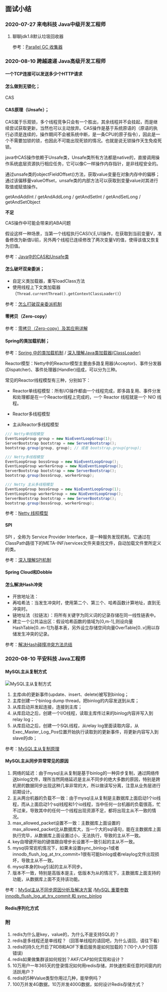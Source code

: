 ## 面试小结

### 2020-07-27 来电科技 Java中级开发工程师

1. 聊聊jdk1.8默认垃圾回收器

   参考：[Parallel GC 收集器](https://www.jianshu.com/p/e91e3f55a3d5)



### 2020-08-10  跨越速递 Java高级开发工程师

#### 一个TCP连接可以发送多少个HTTP请求



#### 怎么做到无锁化；

CAS

#### CAS原理（Unsafe）；

CAS属于乐观锁，多个线程竞争只会有一个胜出，其余线程并不会挂起，而是继续尝试获取更新，当然也可以主动放弃。CAS操作是基于系统原语的（原语的执行必须是连续的，操作期间不会被系统中断，是一条CPU的原子指令），因此是一个不需要加锁的锁，也因此不可能出现死锁的情况。也就是说无锁操作天生免疫死锁。

java中CAS操作依赖于Unsafe类，Unsafe类所有方法都是native的，直接调用操作系统底层资源执行相应任务，它可以像C一样操作内存指针，是非线程安全的。

通过unsafe类的objectFieldOffset()方法，获取value变量在对象内存中的偏移；通过该偏移量valueOffset，unsafe类的内部方法可以获取到变量value对其进行取值或赋值操作。

getAndAddInt / getAndAddLong / getAndSetInt / getAndSetLong / getAndSetObject

**不足**

CAS操作中可能会带来的ABA问题

假设这样一种场景，当第一个线程执行CAS(V,E,U)操作，在获取到当前变量V，准备修改为新值U前，另外两个线程已连续修改了两次变量V的值，使得该值又恢复为旧值。

参考：[Java中的CAS和Unsafe类](https://www.jianshu.com/p/df0585b61773)

#### 怎么破坏双亲委派；

- 自定义类加载器，重写loadClass方法
- 使用线程上下文类加载器（`Thread.currentThread().getContextClassLoader()`）

参考：[怎么打破双亲委派机制](https://blog.csdn.net/xiaobao5214/article/details/81674215)

#### 零拷贝（Zero-copy）

参考：[零拷贝（Zero-copy）及其应用详解](https://www.jianshu.com/p/193cae9cbf07)

#### Spring的类加载机制；

参考：[Spring 中的类加载机制](https://www.cnblogs.com/binarylei/p/10312531.html) / [深入理解Java类加载器(ClassLoader)](https://www.cnblogs.com/mybatis/p/9396135.html)

Reactor模型：Netty中的Reactor模型主要由多路复用器(Acceptor)、事件分发器(Dispatcher)、事件处理器(Handler)组成，可以分为三种。

常见的Reactor线程模型有三种，分别如下：

- Reactor单线程模型：所有I/O操作都由一个线程完成，即多路复用、事件分发和处理都是在一个Reactor线程上完成的，一个 Reactor 线程就是一个 NIO 线程。

- Reactor多线程模型

- 主从Reactor多线程模型

```java
/// Netty单线程模型
EventLoopGroup group = new NioEventLoopGroup(1);
ServerBootstrap bootstrap = new ServerBootstrap();
bootstrap.group(group, group); // 或者 bootstrap.group(group);

/// Netty多线程模型
EventLoopGroup bossGroup = new NioEventLoopGroup();
EventLoopGroup workerGroup = new NioEventLoopGroup();
ServerBootstrap bootstrap = new ServerBootstrap();
bootstrap.group(bossGroup, workerGroup);

/// Netty 主从多线程模型
EventLoopGroup bossGroup = new NioEventLoopGroup(1);
EventLoopGroup workerGroup = new NioEventLoopGroup();
ServerBootstrap bootstrap = new ServerBootstrap();
bootstrap.group(bossGroup, workerGroup);
```
参考：[Netty 线程模型](https://www.jianshu.com/p/6ae30cf5ae9e)

#### SPI

SPI ，全称为 Service Provider Interface，是一种服务发现机制。它通过在ClassPath路径下的META-INF/services文件夹查找文件，自动加载文件里所定义的类。

参考：[深入理解SPI机制](https://www.jianshu.com/p/3a3edbcd8f24)

#### Spring Cloud和Dobble

#### 怎么解决Hash冲突

- 开放地址法：
- 再哈希法：当发生冲突时，使用第二个、第三个、哈希函数计算地址，直到无冲突时。
- 链地址法（拉链法）：将所有关键字为同义词的记录存储在同一线性链表中。
- 建立一个公共溢出区：假设哈希函数的值域为[0,m-1],则设向量HashTable[0..m-1]为基本表，另外设立存储空间向量OverTable[0..v]用以存储发生冲突的记录。

参考：[解决Hash碰撞冲突方法总结](https://blog.csdn.net/zeb_perfect/article/details/52574915)



### 2020-08-10 平安科技 Java工程师

#### MySQL主从复制方式

![MySQL主从复制方式](http://images.cdn.gramess.com/md/20200810/208133a138d837d900381262.png)

1. 主库db的更新事件(update、insert、delete)被写到binlog；
2. 主库创建一个binlog dump thread，把binlog的内容发送到从库；
3. 从库启动并发起连接，连接到主库；
4. 从库启动之后，创建一个I/O线程，读取主库传过来的binlog内容并写入到relay log；
5. 从库启动之后，创建一个SQL线程，从relay log里面读取内容，从Exec_Master_Log_Pos位置开始执行读取到的更新事件，将更新内容写入到slave的db；

参考：[MySQL主从复制原理](https://blog.csdn.net/zai_xia/article/details/90379016)

#### MySQL主从同步异常常见的原因

1. 网络的延迟：由于mysql主从复制是基于binlog的一种异步复制，通过网络传送binlog文件，理所当然网络延迟是主从不同步的绝大多数的原因，特别是跨机房的数据同步出现这种几率非常的大，所以做读写分离，注意从业务层进行前期设计。
2. 主从两台机器的负载不一致：由于mysql主从复制是主数据库上面启动1个io线程，而从上面启动1个sql线程和1个io线程，当中任何一台机器的负载很高，忙不过来，导致其中的任何一个线程出现资源不足，都将出现主从不一致的情况。
3. max_allowed_packet设置不一致：主数据库上面设置的max_allowed_packet比从数据库大，当一个大的sql语句，能在主数据库上面执行完毕，从数据库上面设置过小，无法执行，导致的主从不一致。
4. key自增键开始的键值跟自增步长设置不一致引起的主从不一致。
5. mysql异常宕机情况下，如果未设置sync_binlog=1或者innodb_flush_log_at_trx_commit=1很有可能binlog或者relaylog文件出现损坏，导致主从不一致。
6. mysql本身的bug引起的主从不同步。
7. 版本不一致，特别是高版本是主，低版本为从的情况下，主数据库上面支持的功能，从数据库上面不支持该功能。

参考：[MySql主从不同步原因分析及解决方案](https://www.jianshu.com/p/081e49d41c89) /[MySQL 重要参数 innodb_flush_log_at_trx_commit 和 sync_binlog](https://www.cnblogs.com/klvchen/p/10861850.html)

#### Redis序列化方式







### 附

1. redis为什么是key，value的，为什么不是支持SQL的？
2. redis是多线程还是单线程？（回答单线程的请回吧，为什么请回，请往下看）
3. redis的持久化开启了RDB和AOF下重启服务是如何加载的？(10个人9个回答错误)
4. redis如果做集群该如何规划？AKF/CAP如何实现和设计？
5. 10万用户一年365天的登录情况如何用redis存储，并快速检索任意时间窗内的活跃用户？
6. redis的5种Value类型你用过几种，能举例吗？
7. 100万并发4G数据，10万并发400G数据，如何设计Redis存储方式？